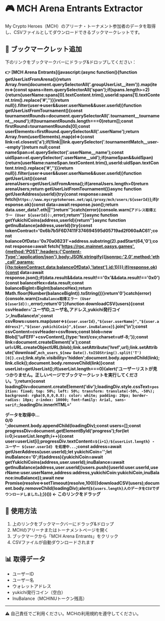 # 🎮 MCH Arena Entrants Extractor

My Crypto Heroes（MCH）のアリーナ・トーナメント参加者のデータを取得し、CSVファイルとしてダウンロードできるブックマークレットです。

## 🚀 ブックマークレット追加

下のリンクをブックマークバーにドラッグ&ドロップしてください：

**👉 [MCH Arena Entrants](javascript:(async function(){function getUserListFromArena(){return Array.from(document.querySelectorAll('.groupUserList__item')).map(item=>{const spans=item.querySelectorAll('span');if(spans.length>=2){return{userName:spans[0].textContent.trim(),userId:spans[1].textContent.trim().replace('#','')}}return null}).filter(user=>user&&user.userName&&user.userId)}function getUserListFromTournament(){const tournamentRounds=document.querySelectorAll('.tournament__tournament__round');if(tournamentRounds.length===0)return[];const firstRound=tournamentRounds[0];const userElements=firstRound.querySelectorAll('.userName');return Array.from(userElements).map(el=>{const link=el.closest('a');if(!link||link.querySelector('.tournamentMatch__user--empty'))return null;const nameSpan=el.querySelector('.userName__name');const uidSpan=el.querySelector('.userName__uid');if(nameSpan&&uidSpan){return{userName:nameSpan.textContent.trim(),userId:uidSpan.textContent.trim().replace('#','')}}return null}).filter(user=>user&&user.userName&&user.userId)}function getUserList(){const arenaUsers=getUserListFromArena();if(arenaUsers.length>0)return arenaUsers;return getUserListFromTournament()}async function getUserAddress(userId){try{const response=await fetch(`https://www.mycryptoheroes.net/api/proxy/mch/users/${userId}`);if(response.ok){const data=await response.json();return data.user_data?.eth||''}return''}catch(error){console.warn(`アドレス取得エラー (User ${userId}):`,error);return''}}async function getYukichiCoins(address,userId){return''}async function getInuBalance(address,userId){try{const tokenContract='0x6b7b5F6D7411F374694595d05719ad2f060aAC61';const balanceOfData='0x70a08231'+address.substring(2).padStart(64,'0');const response=await fetch('https://rpc.mainnet.oasys.games',{method:'POST',headers:{'Content-Type':'application/json'},body:JSON.stringify({jsonrpc:'2.0',method:'eth_call',params:[{to:tokenContract,data:balanceOfData},'latest'],id:1})});if(response.ok){const data=await response.json();if(data.result&&data.result!=='0x'&&data.result!=='0x0'){const balanceHex=data.result;const balanceBigInt=BigInt(balanceHex);return Math.floor(Number(balanceBigInt)).toString()}}return'0'}catch(error){console.warn(`InuBalance取得エラー (User ${userId}):`,error);return'0'}}function downloadCSV(users){const csvHeader='ユーザID,ユーザ名,アドレス,yukichi発行コイン,InuBalance\n';const csvRows=users.map(user=>`${user.userId},"${user.userName}","${user.address}","${user.yukichiCoin}",${user.inuBalance}`).join('\n');const csvContent=csvHeader+csvRows;const blob=new Blob(['\uFEFF'+csvContent],{type:'text/csv;charset=utf-8;'});const link=document.createElement('a');const url=URL.createObjectURL(blob);link.setAttribute('href',url);link.setAttribute('download',`mch_users_${new Date().toISOString().split('T')[0]}.csv`);link.style.visibility='hidden';document.body.appendChild(link);link.click();document.body.removeChild(link)}const userList=getUserList();if(userList.length===0){alert('ユーザーリストが見つかりません。正しいページでブックマークレットを実行してください。');return}const loadingDiv=document.createElement('div');loadingDiv.style.cssText=`position: fixed; top: 50%; left: 50%; transform: translate(-50%, -50%); background: rgba(0,0,0,0.8); color: white; padding: 20px; border-radius: 10px; z-index: 10000; font-family: Arial, sans-serif;`;loadingDiv.innerHTML='<div>データを取得中...</div><div id="progress">0/0</div>';document.body.appendChild(loadingDiv);const users=[];const progressDiv=document.getElementById('progress');for(let i=0;i<userList.length;i++){const user=userList[i];progressDiv.textContent=`${i+1}/${userList.length} - ユーザー ${user.userId} を処理中...`;const address=await getUserAddress(user.userId);let yukichiCoin='';let inuBalance='0';if(address){yukichiCoin=await getYukichiCoins(address,user.userId);inuBalance=await getInuBalance(address,user.userId)}users.push({userId:user.userId,userName:user.userName,address:address,yukichiCoin:yukichiCoin,inuBalance:inuBalance});await new Promise(resolve=>setTimeout(resolve,100))}downloadCSV(users);document.body.removeChild(loadingDiv);alert(`${users.length}人のデータをCSVでダウンロードしました。`);})()) ← このリンクをドラッグ**

## 🔧 使用方法

1. 上のリンクをブックマークバーにドラッグ&ドロップ
2. MCHのアリーナまたはトーナメントページを開く
3. ブックマークから「MCH Arena Entrants」をクリック
4. CSVファイルが自動ダウンロードされます

## 📊 取得データ

- ユーザーID
- ユーザー名  
- ウォレットアドレス
- yukichi発行コイン（空白）
- InuBalance（MCHINUトークン残高）

---

⚠️ 自己責任でご利用ください。MCHの利用規約を遵守してください。

